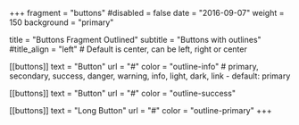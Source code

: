 +++
fragment = "buttons"
#disabled = false
date = "2016-09-07"
weight = 150
background = "primary"

title = "Buttons Fragment Outlined"
subtitle = "Buttons with outlines"
#title_align = "left" # Default is center, can be left, right or center

[[buttons]]
  text = "Button"
  url = "#"
  color = "outline-info" # primary, secondary, success, danger, warning, info, light, dark, link - default: primary

[[buttons]]
  text = "Button"
  url = "#"
  color = "outline-success"

[[buttons]]
  text = "Long Button"
  url = "#"
  color = "outline-primary"
+++
